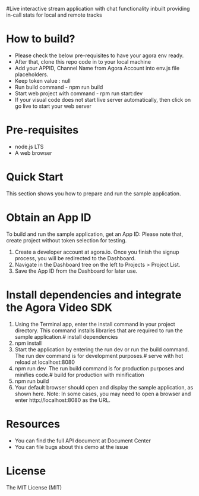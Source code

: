 #Live interactive stream application with chat functionality inbuilt providing in-call stats for local and remote tracks

# How to build?
* Please check the below pre-requisites to have your agora env ready.
* After that, clone this repo code in to your local machine
* Add your APPID, Channel Name from Agora Account into env.js file placeholders.
* Keep token value : null
* Run build command - npm run build
* Start web project with command - rpm run start:dev
* If your visual code does not start live server automatically, then click on go live to start your web server

# Pre-requisites
* node.js LTS
* A web browser

# Quick Start
This section shows you how to prepare and run the sample application.

# Obtain an App ID
To build and run the sample application, get an App ID:
Please note that, create project without token selection for testing.
1. Create a developer account at agora.io. Once you finish the signup process, you will be redirected to the Dashboard.
2. Navigate in the Dashboard tree on the left to Projects > Project List.
3. Save the App ID from the Dashboard for later use.


# Install dependencies and integrate the Agora Video SDK
1. Using the Terminal app, enter the install command in your project directory. This command installs libraries that are required to run the sample application.# install dependencies
2. npm install  
3. Start the application by entering the run dev or run the build command. The run dev command is for development purposes.# serve with hot reload at localhost:8080
4. npm run dev  The run build command is for production purposes and minifies code.# build for production with minification
5. npm run build  
6. Your default browser should open and display the sample application, as shown here. Note: In some cases, you may need to open a browser and enter http://localhost:8080 as the URL.

# Resources
* You can find the full API document at Document Center
* You can file bugs about this demo at the issue

# License
The MIT License (MIT)
